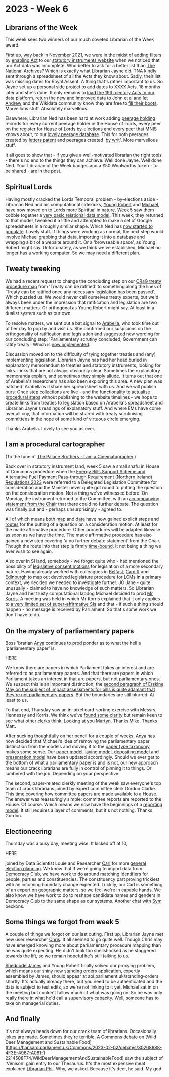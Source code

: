 # 2023 - Week 6

## Librarians of the Week

This week sees two winners of our much coveted Librarian of the Week award.

First up, [way back in November 2021](https://ukparliament.github.io/ontologies/meta/weeknotes/2021/49/#a-big-announcement), we were in the midst of adding filters by [enabling Act](https://ukparliament.github.io/ontologies/legislation/legislation-ontology#d4e155) to our [statutory instruments website](https://statutoryinstruments.parliament.uk/) when we noticed that our Act data was incomplete. Who better to ask for a better list than [The National Archives](https://www.nationalarchives.gov.uk/)? Which is exactly what Librarian Jayne did. TNA kindly sent through a spreadsheet of all the Acts they know about. Sadly, their list was missing dates for Royal Assent. A thing that's rather important to us. So Jayne set up a personal side project to add dates to XXXX Acts. 18 months later and she's done. It only remains to [load the 19th century Acts to our data platform](https://trello.com/c/lzA6e3YZ/428-update-act-data-from-tna-linked-data-api), [return the new and improved data](https://trello.com/c/Ji13X4ya/490-provide-tna-royal-assent-dates) to [John](https://mastodon.me.uk/@johnlsheridan) et al and let [Andrew](https://mastodon.flooey.org/@generalising) and the Wikidata community know they are free to [fill their boots](https://trello.com/c/2KjXOnfN/437-contact-andrew-gray-about-act-data). Marvellous stuff. Absolutely marvellous.

Elsewhere, Librarian Ned has been hard at work adding [peerage holding](https://ukparliament.github.io/ontologies/peerage/peerage-ontology#d4e112) records for every current peerage holder in the House of Lords, every peer on the register for [House of Lords by-elections](https://www.parliament.uk/mps-lords-and-offices/offices/lords/house-of-lords-external-communications/by-elections/) and every peer that [MNIS](https://data.parliament.uk/membersdataplatform/) knows about, to our [lovely peerage database](https://peerages.historyofparliamentonline.org/). This for both peerages created by [letters patent](https://ukparliament.github.io/ontologies/peerage/peerage-ontology#d4e179) and peerages created '[by writ](https://ukparliament.github.io/ontologies/peerage/peerage-ontology#d4e867)'. More marvellous stuff.

It all goes to show that - if you give a well-motivated librarian the right tools - there's no end to the things they can achieve. Well done Jayne. Well done Ned. Your Librarian of the Week badges and a £50 Woolworths token - to be shared - are in the post.

## Spiritual Lords

Having mostly cracked the Lords Temporal problem - by-elections aside - Librarian Ned and his computational sidekicks, [Young Robert](https://mastodon.me.uk/@robertbrook) and [Michael](https://mastodon.me.uk/@fantasticlife), have now moved on to Lords more Spiritual in nature. [Week 5](https://ukparliament.github.io/ontologies/meta/weeknotes/2023/05/#on-matters-of-modelling) saw them cobble together a [very basic relational data model](https://github.com/ukparliament/ontologies/blob/master/lord-bishop/meta/schema.svg). This week, they returned to that model, tweaked it a little and attempted to make a set of Google spreadsheets in a roughly similar shape. Which Ned has [now started to populate](https://docs.google.com/spreadsheets/d/11SRXDMHHtBYtm1QANphs30tJH0GEgsIPc20G3VdzkWc/edit?usp=sharing). Lovely stuff. If things were working as normal, the next step would involve Michael grabbing that data, importing it into a database and wrapping a bit of a website around it. Or a 'browseable space', as Young Robert might say. Unfortunately, as we think we've established, Michael no longer has a working computer. So we may need a different plan.

## Tweaty tweeking

We had a recent request to change the concluding step on our [CRaG treaty procedure map](https://ukparliament.github.io/ontologies/procedure/maps/treaties/crag-treaties/crag-treaties.pdf) from 'Treaty can be ratified' to something along the lines of 'Treaty can be ratified once any necessary legislation has been passed'. Which puzzled us. We would never call ourselves treaty experts, but we'd always been under the impression that ratification and legislation are two different matters. Or orthogonal as Young Robert might say. At least in a dualist system such as our own.

To resolve matters, we sent out a bat signal to [Arabella](https://scholar.social/@arabella_law), who took time out of her day to pop by and visit us. She confirmed our suspicions on the orthogonality of ratification and legislation and suggested new wording for our concluding step: 'Parliamentary scrutiny concluded, Government can ratify treaty'. Which is [now implemented](https://treaties.parliament.uk/treaty/snzFSs5u/CP-689/).

Discussion moved on to the difficulty of tying together treaties and (any) implementing legislation. Librarian Jayne has had her head buried in explanatory memorandum to treaties and statutory instruments, looking for links. Links that are not always obviously clear. Sometimes the explanatory memoranda explain, and sometimes they simply allude. It turns out that one of Arabella's researchers has also been exploring this area. A new plan was hatched. Arabella will share her spreadsheet with us. And we will publish ours. Once [step collections](https://ukparliament.github.io/ontologies/procedure/procedure-ontology#d4e244) are live - and the functionality to [actualise](https://ukparliament.github.io/ontologies/procedure/procedure-ontology#d4e300) [procedural steps](https://ukparliament.github.io/ontologies/procedure/procedure-ontology#d4e175) without publishing to the website timelines - we hope to create links from treaties to legislation based on Arabella's spreadsheet and Librarian Jayne's readings of explanatory stuff. And where EMs have come over all coy, that information will be shared with treaty scrutinising committees in the hope of some kind of virtuous circle emerging.

Thanks Arabella. Lovely to see you as ever.

## I am a procedural cartographer

(To the tune of [The Palace Brothers - I am a Cinematographer](https://www.youtube.com/watch?v=owvF3Vb0JhA&ab_channel=tomkat69pc).)

Back over in statutory instrument land, week 5 saw a small snafu in House of Commons procedure when the [Energy Bills Support Scheme and Alternative Fuel Payment Pass-through Requirement (Northern Ireland) Regulations 2023](https://statutoryinstruments.parliament.uk/instrument/7nInYLHG/timeline/prlGyl2q/) were referred to a Delegated Legislation Committee for consideration and the Minister never quite got round to putting the question on the consideration motion. Not a thing we've witnessed before. On Monday, the instrument returned to the Committee, with an [accompanying statement from the Chair](https://hansard.parliament.uk/commons/2023-02-06/debates/7ee068b5-2e22-44e3-804d-b68f9a189bcb/EnergyBillsSupportSchemeAndAlternativeFuelPaymentPass-ThroughRequirement(NorthernIreland)Regulations2023#contribution-295C514B-3CF0-40AE-9CF2-B51284531611) that there could no further debate. The question was finally put and - perhaps unsurprisingly - agreed to.

All of which means both [map](https://ukparliament.github.io/ontologies/procedure/maps/legislation/secondary/statutory-instruments/affirmative-procedures/made/made-affirmative.pdf) and [data](https://ukparliament.github.io/ontologies/procedure/maps/legislation/secondary/statutory-instruments/affirmative-procedures/draft/draft-affirmative.svg) have now gained explicit steps and [routes](https://ukparliament.github.io/ontologies/procedure/procedure-ontology#d4e164) for the putting of a question on a consideration motion. At least for the made affirmative procedure. Other procedures will be adapted likewise as soon as we have the time. The made affirmative procedure has also gained a new step covering 'a no further debate statement' from the Chair. Though the route into that step is firmly [time-bound](https://ukparliament.github.io/ontologies/procedure/procedure-ontology#d4e267). It not being a thing we ever wish to see again.

Also over in SI land, somebody - we forget quite who - had mentioned the possibility of [legislative consent motions](https://www.parliament.uk/site-information/glossary/legislative-consent/) for legislation of a more secondary nature. Having already worked with colleagues in [Belfast](https://ukparliament.github.io/ontologies/procedure/maps/legislation/primary/public-bills/components/devolved-legislature-consent/northern-ireland-assembly/northern-ireland-assembly-consent.pdf), [Cardiff](https://ukparliament.github.io/ontologies/procedure/maps/legislation/primary/public-bills/components/devolved-legislature-consent/senedd-cymru/senedd-cymru-consent.pdf) and [Edinburgh](https://ukparliament.github.io/ontologies/procedure/maps/legislation/primary/public-bills/components/devolved-legislature-consent/scottish-parliament/scottish-parliament-consent.pdf) to map out devolved legislature procedure for LCMs in a primary context, we decided we needed to investigate further. JO Jane - quite unusually - claimed to have no knowledge of such matters. So Librarian Jayne and her trusty computational lapdog Michael decided to prod [Mr Korris](https://twitter.com/MattKorris). A meeting was held in which Mr Korris explained that it only applies to [a very limited set of super-affirmative SIs](https://trello.com/c/T5YifG8Z/550-legislative-consent-and-sis) and that - if such a thing should happen - no message is received by Parliament. So that's some work we don't have to do.

## On the mystery of parliamentary papers

Boss 'brarian [Anya](https://mastodon.me.uk/@anyaso) continues to prod ponder as to what the hell a 'parliamentary paper' is. 

HERE

We know there are papers in which Parliament takes an interest and are referred to as parliamentary papers. And that there are papers in which Parliament takes an interest in that are papers, but not parliamentary ones. We suspect this is an important distinction; the [second paragraph of Erskine May on the subject of impact assessments for bills is quite adamant that they're not parliamentary papers](https://erskinemay.parliament.uk/section/4986/impact-assessment/). But the boundaries are still blurred. At least to us.

To that end, Thursday saw an in-pixel card-sorting exercise with Messrs. Hennessy and Korris. We think we've [found some clarity](https://github.com/ukparliament/ontologies/blob/master/paper/meta/parliamentary-papers.svg) but remain keen to see what other clerks think. Looking at you [Martyn](https://twitter.com/martynpatrick). Thanks Mike. Thanks Matt.

After sucking thoughtfully on her pencil for a couple of weeks, Anya has now decided that Michael's idea of removing the parliamentary paper distinction from the models and moving it to the [paper type taxonomy](https://ukparliament.github.io/ontologies/paper/paper-ontology#d4e140) makes some sense. Our [paper model](https://ukparliament.github.io/ontologies/paper/paper-ontology), [laying model](https://ukparliament.github.io/ontologies/laying/laying-ontology), [depositing model](https://ukparliament.github.io/ontologies/depositing/depositing-ontology) and [presentation model](https://ukparliament.github.io/ontologies/presentation/presentation-ontology) have been updated accordingly. Should we ever get to the bottom of what a parliamentary paper is and is not, our new approach means our crack librarians are fully in control of pinning it to things. Or lumbered with the job. Depending on your perspective.

The second, paper-related clerkly meeting of the week saw everyone's top team of crack librarians joined by expert committee clerk Gordon Clarke. This time covering how committee papers are [made available](https://ukparliament.github.io/ontologies/making-available/making-available-ontology) to a House. The answer was reassuringly simple: committee reports are reported to the House. Of course. Which means we now have the beginnings of a [reporting model](https://ukparliament.github.io/ontologies/reporting/reporting-ontology). It still requires a layer of comments, but it's not nothing. Thanks Gordon.

## Electioneering

Thursday was a busy day, meeting wise. It kicked off at 10, 

HERE

joined by Data Scientist Louie and Researcher [Carl](https://twitter.com/carlbaker) for more [general election planning](https://trello.com/b/owaHiYDj/mnis-general-elections). We know that if we're going to import data from [Democracy Club](https://democracyclub.org.uk/), we have work to do around matching identifiers for people, parties and constituencies. The constituency part proving trickiest with an incoming boundary change expected. Luckily, our Carl is something of an expert on geographic matters, so we feel we're in capable hands. We also know we have work to do to reshape candidate names and genders in Democracy Club to the same shape as our systems. Another chat with [Sym](https://mastodon.me.uk/@symroe) beckons.

## Some things we forgot from week 5

A couple of things we forgot on our last outing. First up, Librarian Jayne met new user researcher [Chris](https://twitter.com/chriscaden_). It all seemed to go quite well. Though Chris may have emerged knowing more about parliamentary procedure mapping than he was quite expecting. He didn't look too shellshocked as he staggered towards the lift, so we remain hopeful he's still talking to us.

[Shedcode James](https://mastodon.me.uk/@jamesjefferies) and Young Robert finally solved our proxying problem, which means our shiny new standing orders application, expertly assembled by James, should appear at api.parliament.uk/standing-orders shortly. It's actually already there, but you need to be authenticated and the data is subject to test edits, so we're not linking to it yet. Michael sat in on the meeting but couldn't follow much of what was going on. So he was only really there in what he'd call a supervisory capacity. Well, someone has to take on managerial duties.

## And finally

It's not always heads down for our crack team of librarians. Occasionally jokes are made. Sometimes they're terrible. A Commons debate on [Wild Deer Management and Sustainable Food](https://hansard.parliament.uk/Commons/2023-02-02/debates/30268888-4F3E-4967-A081-1
2214508F74/WildDeerManagementAndSustainableFood) saw the subject of 'Venison' gain entry to our Thesaurus. It's the most expensive meat explained [Librarian Phil](https://mastodon.social/@Mognar). Why, we asked. Because it's deer, he said. My god.
